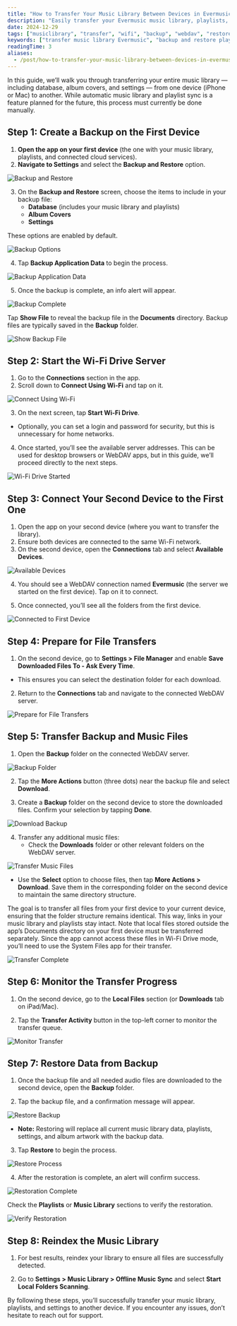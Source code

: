 ```yaml
---
title: "How to Transfer Your Music Library Between Devices in Evermusic: Step-by-Step Guide"
description: "Easily transfer your Evermusic music library, playlists, album artwork, and settings from one iPhone, iPad, or Mac to another using Wi-Fi Drive and backup tools."
date: 2024-12-29
tags: ["musiclibrary", "transfer", "wifi", "backup", "webdav", "restore"]
keywords: ["transfer music library Evermusic", "backup and restore playlists Evermusic", "Evermusic WiFi Drive", "sync Evermusic between devices", "move Evermusic database", "Evermusic file transfer", "restore audio player settings", "WebDAV music transfer iOS"]
readingTime: 3
aliases:
  - /post/how-to-transfer-your-music-library-between-devices-in-evermusic-step-by-step-guide/
---
```


In this guide, we’ll walk you through transferring your entire music library — including database, album covers, and settings — from one device (iPhone or Mac) to another. While automatic music library and playlist sync is a feature planned for the future, this process must currently be done manually.

## Step 1: Create a Backup on the First Device

1. **Open the app on your first device** (the one with your music library, playlists, and connected cloud services).
2. **Navigate to Settings** and select the **Backup and Restore** option.

![Backup and Restore](21260c_44dbabc06ba844c0b665f17ac01fec84~mv2.png)

3. On the **Backup and Restore** screen, choose the items to include in your backup file:
   - **Database** (includes your music library and playlists)
   - **Album Covers**
   - **Settings**

These options are enabled by default.

![Backup Options](21260c_160d11e81b104384a5fef09ae196c260~mv2.png)

4. Tap **Backup Application Data** to begin the process.

![Backup Application Data](21260c_5bab30ce6d7b4fcf8b67ad6bd18b5f21~mv2.png)

5. Once the backup is complete, an info alert will appear.

![Backup Complete](21260c_cc751d3e710941479102d286d0504a80~mv2.png)

Tap **Show File** to reveal the backup file in the **Documents** directory. Backup files are typically saved in the **Backup** folder.

![Show Backup File](21260c_d857f23f0ad94ae8851f93baed15aeb1~mv2.png)

## Step 2: Start the Wi-Fi Drive Server

1. Go to the **Connections** section in the app.
2. Scroll down to **Connect Using Wi-Fi** and tap on it.

![Connect Using Wi-Fi](21260c_7241696cb6a54f8d95d15cb9592bbeed~mv2.png)

3. On the next screen, tap **Start Wi-Fi Drive**.

- Optionally, you can set a login and password for security, but this is unnecessary for home networks.

4. Once started, you’ll see the available server addresses. This can be used for desktop browsers or WebDAV apps, but in this guide, we’ll proceed directly to the next steps.

![Wi-Fi Drive Started](21260c_11ed60c4073640cc9aafda20cec8431c~mv2.png)

## Step 3: Connect Your Second Device to the First One

1. Open the app on your second device (where you want to transfer the library).
2. Ensure both devices are connected to the same Wi-Fi network.
3. On the second device, open the **Connections** tab and select **Available Devices**.

![Available Devices](21260c_4d9abdd7dd80409caabfeca89535754d~mv2.png)

4. You should see a WebDAV connection named **Evermusic** (the server we started on the first device). Tap on it to connect.

5. Once connected, you’ll see all the folders from the first device.

![Connected to First Device](21260c_3075c7ee8dfb41f6a2496f8be0673d37~mv2.png)

## Step 4: Prepare for File Transfers

1. On the second device, go to **Settings > File Manager** and enable **Save Downloaded Files To - Ask Every Time**.

- This ensures you can select the destination folder for each download.

2. Return to the **Connections** tab and navigate to the connected WebDAV server.

![Prepare for File Transfers](21260c_fb325a9cc68d419389ee76cd19b821d5~mv2.png)

## Step 5: Transfer Backup and Music Files

1. Open the **Backup** folder on the connected WebDAV server.

![Backup Folder](21260c_91254ba6f64649adbc8a759899a8618a~mv2.png)

2. Tap the **More Actions** button (three dots) near the backup file and select **Download**.

3. Create a **Backup** folder on the second device to store the downloaded files. Confirm your selection by tapping **Done**.

![Download Backup](21260c_ffd617db2ab64bbcb580b70aa94fe3df~mv2.png)

4. Transfer any additional music files:
   - Check the **Downloads** folder or other relevant folders on the WebDAV server.

![Transfer Music Files](21260c_6536aba207bc4ff98af139f7dc8a2f45~mv2.png)

- Use the **Select** option to choose files, then tap **More Actions > Download**. Save them in the corresponding folder on the second device to maintain the same directory structure.

The goal is to transfer all files from your first device to your current device, ensuring that the folder structure remains identical. This way, links in your music library and playlists stay intact. Note that local files stored outside the app’s Documents directory on your first device must be transferred separately. Since the app cannot access these files in Wi-Fi Drive mode, you’ll need to use the System Files app for their transfer.

![Transfer Complete](21260c_352edb4aeb584d53b8646d7bf779de02~mv2.png)

## Step 6: Monitor the Transfer Progress

1. On the second device, go to the **Local Files** section (or **Downloads** tab on iPad/Mac).

2. Tap the **Transfer Activity** button in the top-left corner to monitor the transfer queue.

![Monitor Transfer](21260c_82c35eccb18245fe8e1135ab86532a52~mv2.png)

## Step 7: Restore Data from Backup

1. Once the backup file and all needed audio files are downloaded to the second device, open the **Backup** folder.

2. Tap the backup file, and a confirmation message will appear.

![Restore Backup](21260c_480c20fc3d664307b135881d04444fb5~mv2.png)

- **Note:** Restoring will replace all current music library data, playlists, settings, and album artwork with the backup data.

3. Tap **Restore** to begin the process.

![Restore Process](21260c_469647cffde34ae7a448f7928d1436a9~mv2.png)

4. After the restoration is complete, an alert will confirm success.

![Restoration Complete](21260c_c6ca2dc848b64a26a30b511e9e4b79cd~mv2.png)

Check the **Playlists** or **Music Library** sections to verify the restoration.

![Verify Restoration](21260c_ff3f96fe50f845b392ef24f2de03a794~mv2.png)

## Step 8: Reindex the Music Library

1. For best results, reindex your library to ensure all files are successfully detected.

2. Go to **Settings > Music Library > Offline Music Sync** and select **Start Local Folders Scanning**.

By following these steps, you’ll successfully transfer your music library, playlists, and settings to another device. If you encounter any issues, don’t hesitate to reach out for support.